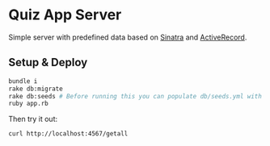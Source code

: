 # Quiz App Server

Simple server with predefined data based on [Sinatra](http://sinatrarb.com/) and [ActiveRecord](https://github.com/rails/rails/tree/master/activerecord).

## Setup & Deploy

```sh
bundle i
rake db:migrate
rake db:seeds # Before running this you can populate db/seeds.yml with any questions you want
ruby app.rb
```

Then try it out:

```sh
curl http://localhost:4567/getall
```
